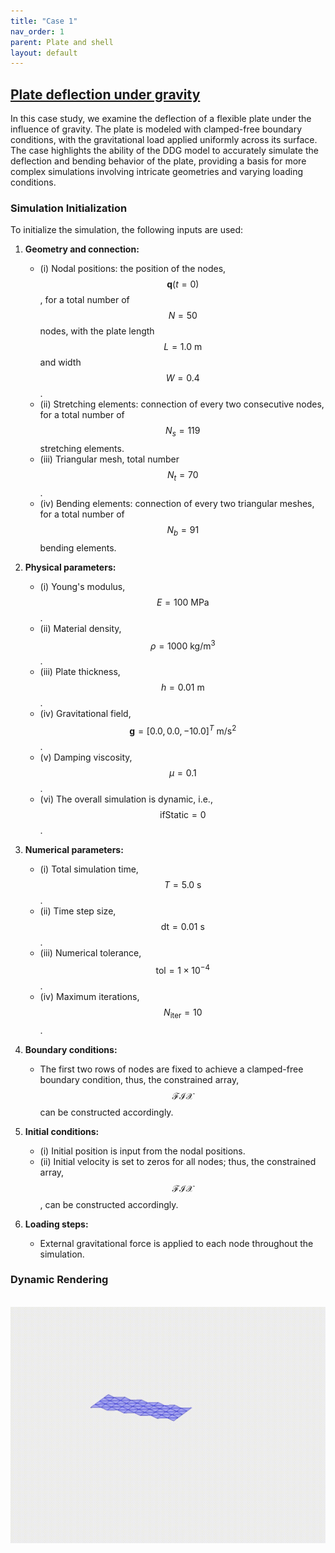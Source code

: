 ```yaml
---
title: "Case 1"
nav_order: 1
parent: Plate and shell
layout: default
---
```


## [Plate deflection under gravity](https://github.com/weicheng-huang-mechanics/DDG_Tutorial/tree/main/3d_surface/case_1)

In this case study, we examine the deflection of a flexible plate under the influence of gravity. The plate is modeled with clamped-free boundary conditions, with the gravitational load applied uniformly across its surface. The case highlights the ability of the DDG model to accurately simulate the deflection and bending behavior of the plate, providing a basis for more complex simulations involving intricate geometries and varying loading conditions.

### Simulation Initialization

To initialize the simulation, the following inputs are used:

1. **Geometry and connection:**
   - (i) Nodal positions: the position of the nodes, $$\mathbf{q}(t=0)$$, for a total number of $$N=50$$ nodes, with the plate length $$L=1.0\mathrm{~m}$$ and width $$W=0.4$$.
   - (ii) Stretching elements: connection of every two consecutive nodes, for a total number of $$N_{s}=119$$ stretching elements.
   - (iii) Triangular mesh, total number $$N_{t}=70$$.
   - (iv) Bending elements: connection of every two triangular meshes, for a total number of $$N_{b}=91$$ bending elements.

2. **Physical parameters:**
   - (i) Young's modulus, $$E=100\mathrm{~MPa}$$.
   - (ii) Material density, $$\rho=1000\mathrm{~kg/m^3}$$.
   - (iii) Plate thickness, $$h = 0.01\mathrm{~m}$$.
   - (iv) Gravitational field, $$ \mathbf{g}=[0.0, 0.0, -10.0]^T \mathrm{~m/s^2}$$.
   - (v) Damping viscosity, $$\mu = 0.1$$.
   - (vi) The overall simulation is dynamic, i.e., $$ \mathrm{ifStatic} = 0$$.

3. **Numerical parameters:**
   - (i) Total simulation time, $$T=5.0\mathrm{~s}$$.
   - (ii) Time step size, $$\mathrm{dt} =0.01\mathrm{~s}$$.
   - (iii) Numerical tolerance, $$\mathrm{tol} = 1 \times 10^{-4}$$.
   - (iv) Maximum iterations, $$N_{\mathrm{iter}} = 10$$.

4. **Boundary conditions:**
   - The first two rows of nodes are fixed to achieve a clamped-free boundary condition, thus, the constrained array, $$\mathcal{FIX}$$ can be constructed accordingly.

5. **Initial conditions:**
   - (i) Initial position is input from the nodal positions.
   - (ii) Initial velocity is set to zeros for all nodes; thus, the constrained array, $$\mathcal{FIX}$$, can be constructed accordingly.

6. **Loading steps:**
   - External gravitational force is applied to each node throughout the simulation.

### Dynamic Rendering
<br/><img src='../assets/videos/plate_1.gif' width="600">
